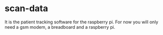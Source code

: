 # scan-data
It is the patient tracking software for the raspberry pi.
For now you will only need a gsm modem, a breadboard and a raspberry pi.
